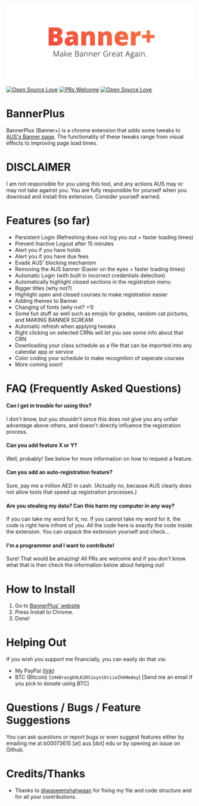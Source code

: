 ![BannerPlus](logo.png)

[![Open Source Love](https://badges.frapsoft.com/os/v1/open-source.svg?v=102)](https://github.com/ellerbrock/open-source-badge/)
[![PRs Welcome](https://img.shields.io/badge/PRs-welcome-brightgreen.svg?style=flat-square)](http://makeapullrequest.com)
[![Open Source Love](https://badges.frapsoft.com/os/mit/mit.svg?v=102)](https://github.com/ellerbrock/open-source-badge/)

# BannerPlus
BannerPlus (Banner+) is a chrome extension that adds some tweaks to [AUS's Banner page](https://banner.aus.edu). The functionality of these tweaks range from visual effects to improving page load times.

# DISCLAIMER

I am not responsible for you using this tool, and any actions AUS may or may not take against you. You are fully responsible for yourself when you download and install this extension. Consider yourself warned.

# Features (so far)

* Persistent Login (Refreshing does not log you out + faster loading times)
* Prevent Inactive Logout after 15 minutes
* Alert you if you have holds
* Alert you if you have due fees
* Evade AUS' blocking mechanism
* Removing the AUS banner (Easier on the eyes + faster loading times)
* Automatic Login (with built in incorrect credentials detection)
* Automatically highlight closed sections in the registration menu
* Bigger titles (why not?)
* Highlight open and closed courses to make registration easier
* Adding themes to Banner
* Changing of fonts (why not? +1)
* Some fun stuff as well such as emojis for grades, random cat pictures, and MAKING BANNER SCREAM
* Automatic refresh when applying tweaks
* Right clicking on selected CRNs will let you see some info about that CRN
* Downloading your class schedule as a file that can be imported into any calendar app or service
* Color coding your schedule to make recognition of seperate courses
* More coming soon!

# FAQ (Frequently Asked Questions)

#### Can I get in trouble for using this?

I don't know, but you shouldn't since this does not give you any unfair advantage above others, and doesn't directly influence the registration process.

#### Can you add feature X or Y?

Well, probably! See below for more information on how to request a feature.

#### Can you add an auto-registration feature?

Sure, pay me a million AED in cash. (Actually no, because AUS clearly does not allow tools that speed up registration processes.)

#### Are you stealing my data? Can this harm my computer in any way?

If you can take my word for it, no. If you cannot take my word for it, the code is right here infront of you. All the code here is exactly the code inside the extension. You can unpack the extension yourself and check...

#### I'm a programmer and I want to contribute!

Sure! That would be amazing! All PRs are welcome and if you don't know what that is then check the information below about helping out!

# How to Install

1. Go to [BannerPlus' website](https://deadpackets.github.io/BannerPlus)
2. Press Install to Chrome.
3. Done!

# Helping Out

If you wish you support me financially, you can easily do that via:

* My PayPal ([link](https://paypal.me/DeadPackets))
* BTC (Bitcoin) (`1H4Brazgb9LK2RS1xyn1ktiieZhH9mdey`) [Send me an email if you pick to donate using BTC]

# Questions / Bugs / Feature Suggestions

You can ask questions or report bugs or even suggest features either by emailing me at b00073615 [at] aus [dot] edu or by opening an issue on Github.

# Credits/Thanks

* Thanks to [@waseemshahwaan](https://github.com/waseemshahwan) for fixing my file and code structure and for all your contributions.
